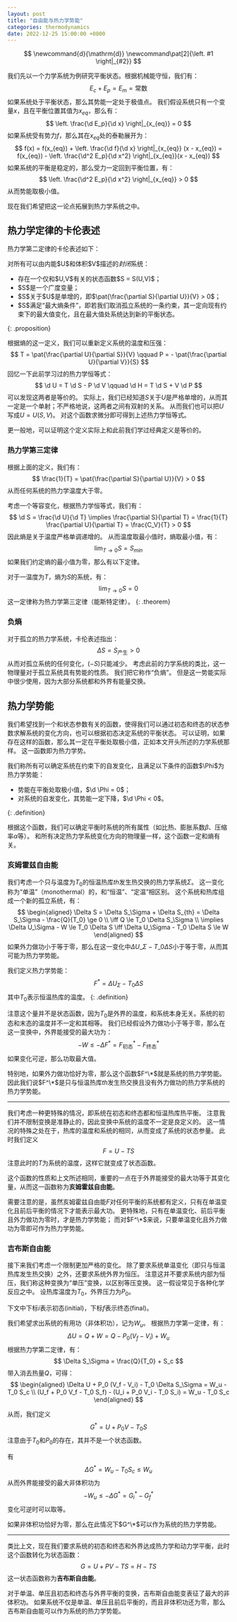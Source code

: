 ```yaml
---
layout: post
title: "自由能与热力学势能"
categories: thermodynamics
date: 2022-12-25 15:00:00 +0800
---
```


$$
\newcommand{d}{\mathrm{d}}
\newcommand\pat[2]{\left. #1 \right|_{#2}}
$$

我们先以一个力学系统为例研究平衡状态。根据机械能守恒，我们有：
$$
E_c + E_p = E_m = \text{常数}
$$
如果系统处于平衡状态，那么其势能一定处于极值点。
我们假设系统只有一个变量$x$，且在平衡位置其值为$x_{eq}$，那么有：
$$
\left. \frac{\d E_p}{\d x} \right|_{x_{eq}} = 0
$$
如果系统受有势力$f$，那么其在$x_{eq}$处的泰勒展开为：
$$
f(x) = f(x_{eq}) + \left. \frac{\d f}{\d x} \right|_{x_{eq}} (x - x_{eq}) = f(x_{eq}) - \left. \frac{\d^2 E_p}{\d x^2} \right|_{x_{eq}}(x - x_{eq})
$$
如果系统的平衡是稳定的，那么受力一定回到平衡位置，有：
$$
\left. \frac{\d^2 E_p}{\d x^2} \right|_{x_{eq}} > 0
$$
从而势能取极小值。

现在我们希望把这一论点拓展到热力学系统之中。

## 热力学定律的卡伦表述

热力学第二定律的卡伦表述如下：

<div>
对所有可以由内能$U$和体积$V$描述的<em>封闭</em>系统：
<ul>
<li>
存在一个仅和$U,V$有关的状态函数$S = S(U,V)$；
</li>
<li>
$S$是一个广度变量；
</li>
<li>
$S$关于$U$是单增的，即$\pat{\frac{\partial S}{\partial U}}{V} > 0$；
</li>
<li>
$S$满足“最大熵条件”，即若我们取消孤立系统的一条约束，其一定向现有约束下的最大值变化，且在最大值处系统达到新的平衡状态。
</li>
</ul>
</div>
{: .proposition}

根据熵的这一定义，我们可以重新定义系统的温度和压强：
$$
T = \pat{\frac{\partial U}{\partial S}}{V} \qquad P = - \pat{\frac{\partial U}{\partial V}}{S}
$$
回忆一下此前学习过的热力学恒等式：
$$
\d U = T \d S - P \d V \qquad \d H = T \d S + V \d P
$$
可以发现这两者是等价的。
实际上，我们已经知道$S$关于$U$是严格单增的，从而其一定是一个单射；不严格地说，这两者之间有双射的关系。
从而我们也可以把$U$写成$U = U(S,V)$。
对这个函数求微分即可得到上述热力学恒等式。

更一般地，可以证明这个定义实际上和此前我们学过经典定义是等价的。

### 热力学第三定律

根据上面的定义，我们有：
$$
\frac{1}{T} = \pat{\frac{\partial S}{\partial U}}{V} > 0
$$
从而任何系统的热力学温度大于零。

考虑一个等容变化，根据热力学恒等式，我们有：
$$
\d S = \frac{\d U}{\d T} \implies \frac{\partial S}{\partial T} = \frac{1}{T} \frac{\partial U}{\partial T} = \frac{C_V}{T} > 0
$$
因此熵是关于温度严格单调递增的。
从而温度取最小值时，熵取最小值，有：
$$
\lim_{T \to 0} S = S_{min}
$$
如果我们约定熵的最小值为零，那么有以下定律。

对于一温度为$T$，熵为$S$的系统，有：
$$
\lim_{T \to 0} S = 0
$$
这一定律称为热力学第三定律（能斯特定律）。
{: .theorem}

### 负熵

对于孤立的热力学系统，卡伦表述指出：
$$
\Delta S = S_{\text{产生}} > 0
$$
从而对孤立系统的任何变化，$(-S)$只能减少。
考虑此前的力学系统的类比，这一物理量对于孤立系统具有势能的性质。
我们把它称作“负熵”。
但是这一势能实际中很少使用，因为大部分系统都和外界有能量交换。

## 热力学势能

我们希望找到一个和状态参数有关的函数，使得我们可以通过初态和终态的状态参数求解系统的变化方向，也可以根据初态决定系统的平衡状态。
可以证明，如果存在这样的函数，那么其一定在平衡处取极小值，正如本文开头所述的力学系统那样。
这一函数即为热力学势。

<div>
我们称所有可以确定系统在约束下的自发变化，且满足以下条件的函数$\Phi$为热力学势能：
<ul>
<li>
势能在平衡处取极小值，$\d \Phi = 0$；
</li>
<li>
对系统的自发变化，其势能一定下降，$\d \Phi < 0$。
</li>
</ul>
</div>
{: .definition}

根据这个函数，我们可以确定平衡时系统的所有属性（如比热、膨胀系数$\beta$、压缩率$\alpha$等）。
和所有决定热力学系统变化方向的物理量一样，这个函数一定和熵有关。

### 亥姆霍兹自由能

我们考虑一个只与温度为$T_0$的恒温热库$th$发生热交换的热力学系统$\Sigma$。
这一变化称为“单温”（monothermal）的，和“恒温”、“定温”相区别。
这个系统和热库组成一个新的孤立系统，有：
$$
\begin{aligned}
\Delta S = \Delta S_\Sigma + \Delta S_{th} = \Delta S_\Sigma - \frac{Q}{T_0} \ge 0 \\
\iff Q \le T_0 \Delta S_\Sigma \\ 
\implies \Delta U_\Sigma - W \le T_0 \Delta S 
\iff \Delta U_\Sigma - T_0 \Delta S \le W 
\end{aligned}
$$
如果外力做功小于等于零，那么在这一变化中$\Delta U\_\Sigma - T\_0 \Delta S$小于等于零，从而其可能为热力学势能。

我们定义热力学势能：
$$
F^* = \Delta U_\Sigma - T_0 \Delta S
$$
其中$T_0$表示恒温热库的温度。
{: .definition}

注意这个量并不是状态函数，因为$T_0$是外界的温度，和系统本身无关。系统的初态和末态的温度并不一定和其相等。
我们已经假设外力做功小于等于零，那么在这一变换中，外界能接受的最大功为：
$$
-W \le - \Delta F^* = F_\text{初态}^* - F_\text{终态}^*
$$
如果变化可逆，那么功取最大值。

特别地，如果外力做功恰好为零，那么这个函数$F^\*$就是系统的热力学势能。
因此我们说$F^\*$是只与恒温热库$th$发生热交换且没有外力做功的热力学系统的热力学势能。

---

我们考虑一种更特殊的情况，即系统在初态和终态都和恒温热库热平衡。
注意我们并不限制变换是准静止的，因此变换中系统的温度不一定是良定义的。
这一情况的特殊之处在于，热库的温度和系统的相同，从而变成了系统的状态参量。
此时我们定义
$$F = U-TS$$
注意此时的$T$为系统的温度，这样它就变成了状态函数。

这个函数的性质和上文所述相同，重要的一点在于外界能接受的最大功等于其变化量，从而这一函数称为**亥姆霍兹自由能**。

需要注意的是，虽然亥姆霍兹自由能$F$对任何平衡的系统都有定义，只有在单温变化且前后平衡的情况下才能表示最大功。
更特殊地，只有在单温变化、前后平衡且外力做功为零时，才是热力学势能；
而对$F^\*$来说，只要单温变化且外力做功为零即可作为热力学势能。

### 吉布斯自由能

接下来我们考虑一个限制更加严格的变化。
除了要求系统单温变化（即只与恒温热库发生热交换）之外，还要求系统外界为恒压。
注意这并不要求系统内部为恒压，我们称这种变换为“单压”变换，以区别等压变换。
这一假设常见于各种化学反应之中。
设热库温度为$T_0$，外界压力为$P_0$。

下文中下标$i$表示初态(initial)，下标$f$表示终态(final)。

我们希望求出系统的有用功（非体积功），记为$W_u$。
根据热力学第一定律，有：
$$
\Delta U = Q + W = Q - P_0 (V_f - V_i) + W_u
$$
根据热力学第二定律，有：
$$
\Delta S_\Sigma = \frac{Q}{T_0} + S_c
$$
带入消去热量$Q$，可得：
$$
\begin{aligned}
\Delta U + P_0 (V_f - V_i) - T_0 \Delta S_\Sigma = W_u - T_0 S_c \\
(U_f + P_0 V_f - T_0 S_f) - (U_i + P_0 V_i - T_0 S_i) = W_u - T_0 S_c
\end{aligned}
$$

从而，我们定义
$$
G^* = U+P_0 V-T_0 S
$$
注意由于$T_0$和$P_0$的存在，其并不是一个状态函数。

有
$$
\Delta G^* = W_u - T_0 S_c \le W_u
$$
从而外界能接受的最大非体积功为
$$-W_u \le -\Delta G^* = G_i^* - G_f^*$$
变化可逆时可以取等。

如果非体积功恰好为零，那么在此情况下$G^\*$可以作为系统的热力学势能。

---

类比上文，现在我们要求系统的初态和终态和外界达成热力学和动力学平衡，此时这个函数转化为状态函数：
$$
G = U + PV - TS = H - TS
$$
这一状态函数称为**吉布斯自由能**。

对于单温、单压且初态和终态与外界平衡的变换，吉布斯自由能变表征了最大的非体积功。
如果系统不仅是单温、单压且前后平衡的，而且非体积功还为零，那么吉布斯自由能可以作为系统的热力学势能。
